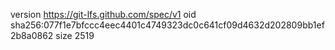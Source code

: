 version https://git-lfs.github.com/spec/v1
oid sha256:077f1e7bfccc4eec4401c4749323dc0c641cf09d4632d202809bb1ef2b8a0862
size 2519

